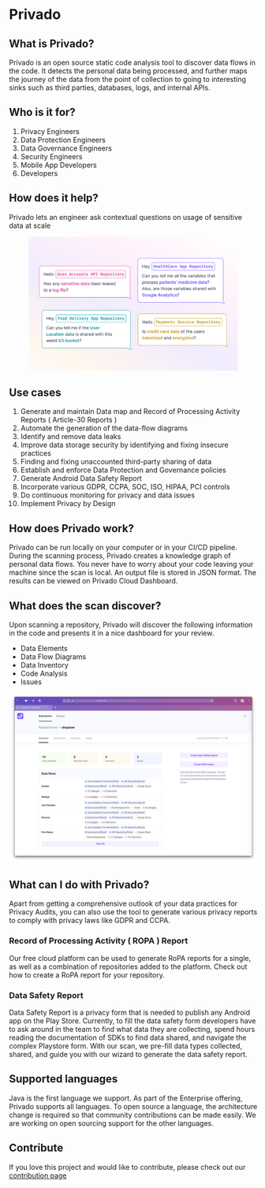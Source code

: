 # Privado

## What is Privado?

Privado is an open source static code analysis tool to discover data flows in the code. It detects the personal data being processed, and further maps the journey of the data from the point of collection to going to interesting sinks such as third parties, databases, logs, and internal APIs.

## Who is it for?

1. Privacy Engineers
2. Data Protection Engineers
3. Data Governance Engineers
4. Security Engineers
5. Mobile App Developers
6. Developers

## How does it help?

Privado lets an engineer ask contextual questions on usage of sensitive data at scale

<figure><img src=".gitbook/assets/Bubbles.jpg" alt=""><figcaption></figcaption></figure>

## Use cases

1. Generate and maintain Data map and Record of Processing Activity Reports ( Article-30 Reports )
2. Automate the generation of the data-flow diagrams
3. Identify and remove data leaks
4. Improve data storage security by identifying and fixing insecure practices
5. Finding and fixing unaccounted third-party sharing of data
6. Establish and enforce Data Protection and Governance policies
7. Generate Android Data Safety Report
8. Incorporate various GDPR, CCPA, SOC, ISO, HIPAA, PCI controls
9. Do continuous monitoring for privacy and data issues
10. Implement Privacy by Design

## How does Privado work?

Privado can be run locally on your computer or in your CI/CD pipeline. During the scanning process, Privado creates a knowledge graph of personal data flows. You never have to worry about your code leaving your machine since the scan is local. An output file is stored in JSON format. The results can be viewed on Privado Cloud Dashboard.

## What does the scan discover?

Upon scanning a repository, Privado will discover the following information in the code and presents it in a nice dashboard for your review.

* Data Elements
* Data Flow Diagrams
* Data Inventory
* Code Analysis
* Issues

![](<.gitbook/assets/image (11).png>)

## What can I do with Privado?

Apart from getting a comprehensive outlook of your data practices for Privacy Audits, you can also use the tool to generate various privacy reports to comply with privacy laws like GDPR and CCPA.

### Record of Processing Activity ( ROPA ) Report

Our free cloud platform can be used to generate RoPA reports for a single, as well as a combination of repositories added to the platform. Check out how to create a RoPA report for your repository.

### Data Safety Report

Data Safety Report is a privacy form that is needed to publish any Android app on the Play Store. Currently, to fill the data safety form developers have to ask around in the team to find what data they are collecting, spend hours reading the documentation of SDKs to find data shared, and navigate the complex Playstore form. With our scan, we pre-fill data types collected, shared, and guide you with our wizard to generate the data safety report.

## Supported languages

Java is the first language we support. As part of the Enterprise offering, Privado supports all languages. To open source a language, the architecture change is required so that community contributions can be made easily. We are working on open sourcing support for the other languages.

## Contribute

If you love this project and would like to contribute, please check out our [contribution page](extra/contributing.md)
